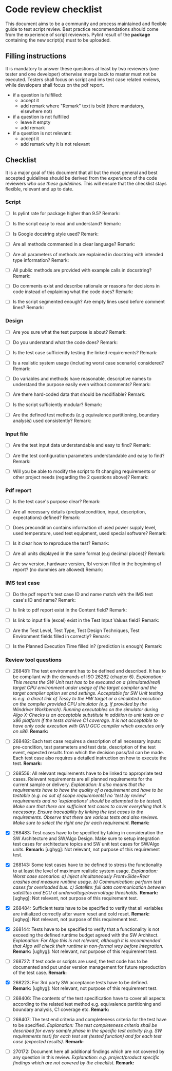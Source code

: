 # Code review checklist

This document aims to be a community and process maintained and flexible guide to test script review.
Best practice recommendations should come from the experience of script reviewers.
Pylint result of the **package** containing the new script(s) must to be uploaded.

## Filling instructions

It is mandatory to answer these questions at least by two reviewers (one tester and one developer) otherwise merge back to master must not be executed.
Testers shall focus on script and ims test case related reviews, while developers shall focus on the pdf report.

* if a question is fulfilled:
	* accept it 
	* add remark where "Remark" text is bold (there mandatory, elsewhere not)
* if a question is not fulfilled
	* leave it empty
	* add remark
* if a question is not relevant:
	* accept it
	* add remark why it is not relevant

## Checklist

It is a major goal of this document that all but the most general and
best accepted guidelines should be derived from the *experience* of the code
reviewers *who use these guidelines*. This will ensure that the checklist
stays flexible, relevant and up to date.

### Script

- [ ] Is pylint rate for package higher than 9.5?
	Remark:
	
- [ ] Is the script easy to read and understand?
	Remark:
	
- [ ] Is Google docstring style used?
	Remark:
	
- [ ] Are all methods commented in a clear language?
	Remark:
	
- [ ] Are all parameters of methods are explained in docstring with intended type information?
	Remark:
	
- [ ] All public methods are provided with example calls in docsstring?
	Remark:
	
- [ ] Do comments exist and describe rationale or reasons for decisions in code instead of explaining what the code does?
	Remark:
	
- [ ] Is the script segmented enough? Are empty lines used before comment lines?
	Remark:

### Design

- [ ] Are you sure what the test purpose is about?
	Remark:
	
- [ ] Do you understand what the code does?
	Remark:
	
- [ ] Is the test case sufficiently testing the linked requirements?
	Remark:
	
- [ ] Is a realistic system usage (including worst case scenario) considered?
	Remark:
	
- [ ] Do variables and methods have reasonable, descriptive names to understand the purpose easily even without comments?
	Remark:
	
- [ ] Are there hard-coded data that should be modifiable?
	Remark:
	
- [ ] Is the script sufficiently modular?
	Remark:
	
- [ ] Are the defined test methods (e.g equivalence partitioning, boundary analysis) used consistently?
	Remark:
	
### Input file

- [ ] Are the test input data understandable and easy to find?
	Remark:
	
- [ ] Are the test configuration parameters understandable and easy to find?
	Remark:
	
- [ ] Will you be able to modify the script to fit changing requirements or other project needs (regarding the 2 questions above)? 
	Remark:
	
### Pdf report

- [ ] Is the test case's purpose clear?
	Remark:
	
- [ ] Are all necessary details (pre/postcondition, input, description, expectations) defined?
	Remark:
	
- [ ] Does precondition contains information of used power supply level, used temperature, used test equipment, used special software?
	Remark:
	
- [ ] Is it clear how to reproduce the test?
	Remark:
	
- [ ] Are all units displayed in the same format (e.g decimal places)?
	Remark:
	
- [ ] Are sw version, hardware version, fbl version filled in the beginning of report? (no dummies are allowed)
	Remark:
	

### IMS test case

- [ ] Do the pdf report's test case ID and name match with the IMS test case's ID and name?
	Remark:
	
- [ ] Is link to pdf report exist in the Content field?
	Remark:
	
- [ ] Is link to input file (excel) exist in the Test Input Values field?
	Remark:
	
- [ ] Are the Test Level, Test Type, Test Design Techniques, Test Environment fields filled in correctly?
	Remark:
	
- [ ] Is the Planned Execution Time filled in? (prediction is enough)
	Remark:

### Review tool questions

 - [ ] 268481: The test environment has to be defined and described. It has to be compliant with the demands of ISO 26262 (chapter 6).
	*Explanation: This means the SW Unit test has to be executed on a (simulated/real) target CPU environment under usage of the target compiler and the target compiler option set and settings. Acceptable for SW Unit testing is e.g. a direct link of Tessy to the HW target or a simulated execution on the compiler provided CPU simulator (e.g. if provided by the Windriver Workbench). Running executables on the simulator during Algo X-Checks is an acceptable substitute in addition to unit tests on a x86 platform if the tests achieve C1 coverage. It is not acceptable to have only code execution with GNU GCC compiler which executes only on x86.*
	**Remark:**
	
 - [ ] 268482: Each test case requires a description of all necessary inputs: pre-condition, test parameters and test data, description of the test event, expected results from which the decision pass/fail can be made. Each test case also requires a detailed instruction on how to execute the test.
	**Remark:**
	
 - [ ] 268556: All relevant requirements have to be linked to appropriate test cases. Relevant requirements are all planned requirements for the current sample or delivery. 
	*Explanation: It also means that the requirements have to have the quality of a requirement and have to be testable (e.g. no out of scope requirements| no 'test by review' requirements and no 'explanations' should be attempted to be tested).  Make sure that there are sufficient test cases to cover everything that is necessary. Ensure traceability by linking the test cases to the requirements. Observe that there are various tests and also reviews. Make sure to select the right one for each requirement.*
	**Remark:**
	
 - [X] 268483: Test cases have to be specified by taking in consideration the SW Architecture and SW/Algo Design. Make sure to setup integration test cases for architecture topics and SW unit test cases for SW/Algo units.
	**Remark:** [ughyg]: Not relevant, not purpose of this requirement test.
	
 - [X] 268143: Some test cases have to be defined to stress the functionality to at least the level of maximum realistic system usage.
	*Explanation: Worst case scenarios:
	  a) Inject simultaneously Front+Side+Rear crashes and measure runtime usage.
	  b) Communication: perform test cases for overloaded bus.
	  c) Satellite: full data communication between satellites and ECU at undervoltage/overvoltage thresholds.*
	**Remark:** [ughyg]: Not relevant, not purpose of this requirement test.
	
 - [X] 268484: Sufficient tests have to be specified to verify that all variables are initialized correctly after warm reset and cold reset.
	**Remark:** [ughyg]: Not relevant, not purpose of this requirement test.
	
 - [X] 268144: Tests have to be specified to verify that a functionality is not exceeding the defined runtime budget agreed with the SW Architect.
	*Explanation: For Algo this is not relevant, although it is recommended that Algo will check their runtime in non-formal way before integration.*
	**Remark:** [ughyg]: Not relevant, not purpose of this requirement test.
	
 - [ ] 268727: If test code or scripts are used, the test code has to be documented and put under version management for future reproduction of the test case.
	**Remark:** 
	
 - [X] 268223: For 3rd party SW acceptance tests have to be defined.
	**Remark:** [ughyg]: Not relevant, not purpose of this requirement test.
	
 - [ ] 268406: The contents of the test specification have to cover all aspects according to the related test method e.g. equivalence partitioning and boundary analysis, C1 coverage etc.
	**Remark:**
	
 - [ ] 268407: The test end criteria and completeness criteria for the test have to be specified.
	*Explanation: The test completeness criteria shall be described for every sample phase in the specific test activity (e.g. SW requirements test) for each test set (tested function) and for each test case (expected results).*
	**Remark:**
	
 - [ ] 270172: Document here all additional findings which are not covered by any question in this review.
	*Explanation: e.g. project/product specific findings which are not covered by the checklist.*
	**Remark:**
